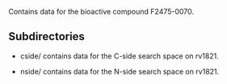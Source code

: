 Contains data for the bioactive compound F2475-0070.

## Subdirectories

- cside/ contains data for the C-side search space on rv1821.

- nside/ contains data for the N-side search space on rv1821.

